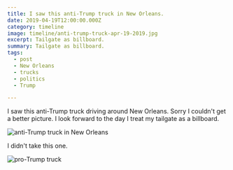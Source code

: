```yaml
---
title: I saw this anti-Trump truck in New Orleans.
date: 2019-04-19T12:00:00.000Z
category: timeline
image: timeline/anti-trump-truck-apr-19-2019.jpg
excerpt: Tailgate as billboard.
summary: Tailgate as billboard.
tags:
  - post 
  - New Orleans
  - trucks
  - politics
  - Trump

---
```


I saw this anti-Trump truck driving around New Orleans. Sorry I couldn't get a better picture. I look forward to the day I treat my tailgate as a billboard.

![anti-Trump truck in New Orleans](/static/img/timeline/anti-trump-truck-apr-19-2019.jpg "anti-Trump truck in New Orleans")

I didn't take this one.

![pro-Trump truck](/static/img/timeline/chosendivine.jpg "pro-Trump truck")